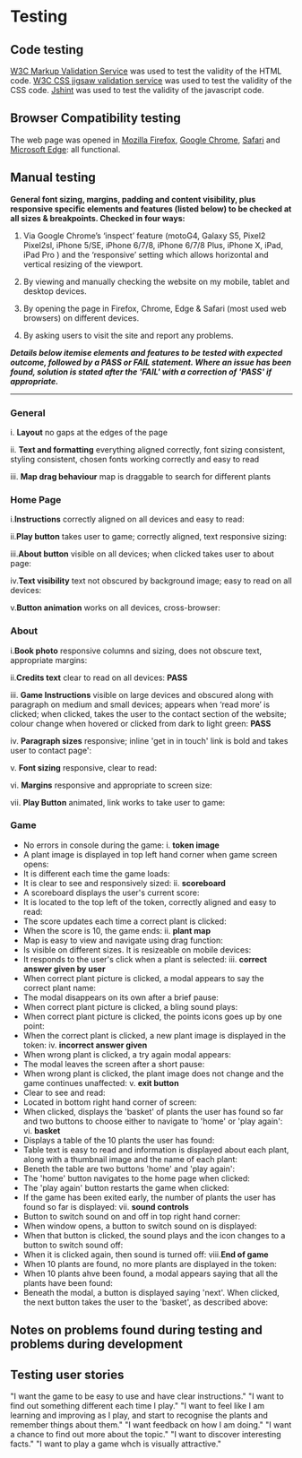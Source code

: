 # Testing

## Code testing
[W3C Markup Validation Service](https://validator.w3.org/) was used to test the validity of the HTML code.
[W3C CSS jigsaw validation service](https://jigsaw.w3.org/css-validator/) was used to test the validity of the CSS code.
[Jshint](https://jshint.com/) was used to test the validity of the javascript code.


## Browser Compatibility testing
The web page was opened in [Mozilla Firefox](https://www.mozilla.org/en-US/firefox/download/thanks/), [Google Chrome](https://www.google.com/chrome/), [Safari](https://www.apple.com/uk/safari/) and [Microsoft Edge](https://www.microsoft.com/en-us/edge): all functional.

## Manual testing

**General font sizing, margins, padding and content visibility, plus responsive specific elements and features (listed below) to be checked at all sizes & breakpoints. Checked in four ways:**
    
1.	Via Google Chrome’s ‘inspect’ feature (motoG4, Galaxy S5, Pixel2 Pixel2sl, iPhone 5/SE, iPhone 6/7/8, iPhone 6/7/8 Plus, iPhone X, iPad, iPad Pro ) and the ‘responsive’ setting which allows horizontal and vertical resizing of the viewport.

2.	By viewing and manually checking the website on my mobile, tablet and desktop devices.

3.	By opening the page in Firefox, Chrome, Edge & Safari (most used web browsers) on different devices.

4.  By asking users to visit the site and report any problems.

    
_**Details below itemise elements and features to be tested with expected outcome, followed by a PASS or FAIL statement. Where an issue has been found, solution is stated after the 'FAIL' with a correction of 'PASS' if appropriate.**_

-------------------------------------------------------------------------------------------------------------------
### General
i. **Layout** no gaps at the edges of the page

ii. **Text and formatting** everything aligned correctly, font sizing consistent, styling consistent, chosen fonts working correctly and easy to read

iii. **Map drag behaviour** map is draggable to search for different plants

### Home Page
i.**Instructions** correctly aligned on all devices and easy to read:

ii.**Play button** takes user to game; correctly aligned, text responsive sizing:

iii.**About button** visible on all devices; when clicked takes user to about page:

iv.**Text visibility** text not obscured by background image; easy to read on all devices: 

v.**Button animation** works on all devices, cross-browser:


### About
i.**Book photo**  responsive columns and sizing, does not obscure text, appropriate margins:

ii.**Credits text** clear to read on all devices: __PASS__ 

iii. **Game Instructions** visible on large devices and obscured along with paragraph on medium and small devices; appears when ‘read more’ is clicked; when clicked, takes the user to the contact section of the website; colour change when hovered or clicked from dark to light green: __PASS__ 

iv.	**Paragraph sizes** responsive; inline 'get in in touch' link is bold and takes user to contact page':

v. **Font sizing** responsive, clear to read:

vi.	**Margins** responsive and appropriate to screen size:

vii. **Play Button** animated, link works to take user to game:


### Game
* No errors in console during the game:
i. **token image**
* A plant image is displayed in top left hand corner when game screen opens:
* It is different each time the game loads:
* It is clear to see and responsively sized:
ii. **scoreboard** 
* A scoreboard displays the user's current score:
* It is located to the top left of the token, correctly aligned and easy to read:
* The score updates each time a correct plant is clicked:
* When the score is 10, the game ends:
ii. **plant map** 
* Map is easy to view and navigate using drag function:
* Is visible on different sizes. It is resizeable on mobile devices:
* It responds to the user's click when a plant is selected:
iii. **correct answer given by user**
* When correct plant picture is clicked, a modal appears to say the correct plant name:
* The modal disappears on its own after a brief pause:
* When correct plant picture is clicked, a bling sound plays:
* When correct plant picture is clicked, the points icons goes up by one point:
* When the correct plant is clicked, a new plant image is displayed in the token:
iv. **incorrect answer given**
* When wrong plant is clicked, a try again modal appears:
* The modal leaves the screen after a short pause:
* When wrong plant is clicked, the plant image does not change and the game continues unaffected:
v. **exit button**
* Clear to see and read:
* Located in bottom right hand corner of screen:
* When clicked, displays the 'basket' of plants the user has found so far and two buttons to choose either to navigate to 'home' or 'play again':
vi. **basket**
* Displays a table of the 10 plants the user has found:
* Table text is easy to read and information is displayed about each plant, along with a thumbnail image and the name of each plant:
* Beneth the table are two buttons 'home' and 'play again':
* The 'home' button navigates to the home page when clicked:
* The 'play again' button restarts the game when clicked:
* If the game has been exited early, the number of plants the user has found so far is displayed:
vii. **sound controls**
* Button to switch sound on and off in top right hand corner:
* When window opens, a button to switch sound on is displayed:
* When that button is clicked, the sound plays and the icon changes to a button to switch sound off:
* When it is clicked again, then sound is turned off:
viii.**End of game**
* When 10 plants are found, no more plants are displayed in the token:
* When 10 plants ahve been found, a modal appears saying that all the plants have been found:
* Beneath the modal, a button is displayed saying 'next'. When clicked, the next button takes the user to the 'basket', as described above:

## Notes on problems found during testing and problems during development


## Testing user stories

"I want the game to be easy to use and have clear instructions."
"I want to find out something different each time I play."
"I want to feel like I am learning and improving as I play, and start to recognise the plants and remember things about them."
"I want feedback on how I am doing."
"I want a chance to find out more about the topic."
"I want to discover interesting facts."
"I want to play a game whch is visually attractive."